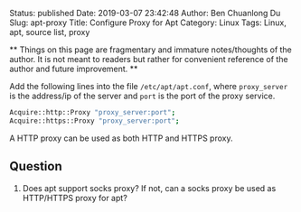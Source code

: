 Status: published
Date: 2019-03-07 23:42:48
Author: Ben Chuanlong Du
Slug: apt-proxy
Title: Configure Proxy for Apt
Category: Linux
Tags: Linux, apt, source list, proxy

**
Things on this page are
fragmentary and immature notes/thoughts of the author.
It is not meant to readers
but rather for convenient reference of the author and future improvement.
**

Add the following lines into the file `/etc/apt/apt.conf`,
where `proxy_server` is the address/ip of the server
and `port` is the port of the proxy service.
```bash
Acquire::http::Proxy "proxy_server:port";
Acquire::https::Proxy "proxy_server:port";
```

A HTTP proxy can be used as both HTTP and HTTPS proxy.

## Question

1. Does apt support socks proxy? If not, can a socks proxy be used as HTTP/HTTPS proxy for apt?